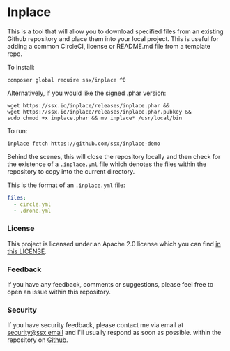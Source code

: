 # Inplace

This is a tool that will allow you to download specified files from an
existing Github repository and place them into your local project. This
is useful for adding a common CircleCI, license or README.md file from
a template repo.

To install:

    composer global require ssx/inplace ^0

Alternatively, if you would like the signed .phar version:

    wget https://ssx.io/inplace/releases/inplace.phar &&
    wget https://ssx.io/inplace/releases/inplace.phar.pubkey &&
    sudo chmod +x inplace.phar && mv inplace* /usr/local/bin


To run:

    inplace fetch https://github.com/ssx/inplace-demo

Behind the scenes, this will close the repository locally and then check
for the existence of a `.inplace.yml` file which denotes the files within
the repository to copy into the current directory.

This is the format of an `.inplace.yml` file:

```yaml
files:
  - circle.yml
  - .drone.yml
```


### License
This project is licensed under an Apache 2.0 license which you can find
[in this LICENSE](https://github.com/inplacecli/inplace/blob/master/LICENSE).


### Feedback
If you have any feedback, comments or suggestions, please feel free to open an
issue within this repository.


### Security
If you have security feedback, please contact me via email at
[security@ssx.email](security@ssx.email) and I'll usually respond as soon as possible.
 within the repository on [Github](https://github.com/ssx/inplace).
